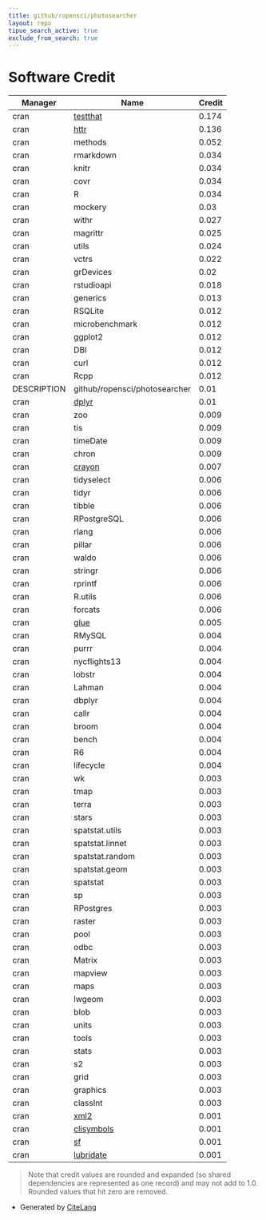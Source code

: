 ```yaml
---
title: github/ropensci/photosearcher
layout: repo
tipue_search_active: true
exclude_from_search: true
---
```

# Software Credit

|Manager|Name|Credit|
|-------|----|------|
|cran|[testthat](https://testthat.r-lib.org)|0.174|
|cran|[httr](https://httr.r-lib.org/)|0.136|
|cran|methods|0.052|
|cran|rmarkdown|0.034|
|cran|knitr|0.034|
|cran|covr|0.034|
|cran|R|0.034|
|cran|mockery|0.03|
|cran|withr|0.027|
|cran|magrittr|0.025|
|cran|utils|0.024|
|cran|vctrs|0.022|
|cran|grDevices|0.02|
|cran|rstudioapi|0.018|
|cran|generics|0.013|
|cran|RSQLite|0.012|
|cran|microbenchmark|0.012|
|cran|ggplot2|0.012|
|cran|DBI|0.012|
|cran|curl|0.012|
|cran|Rcpp|0.012|
|DESCRIPTION|github/ropensci/photosearcher|0.01|
|cran|[dplyr](https://dplyr.tidyverse.org)|0.01|
|cran|zoo|0.009|
|cran|tis|0.009|
|cran|timeDate|0.009|
|cran|chron|0.009|
|cran|[crayon](https://github.com/r-lib/crayon#readme)|0.007|
|cran|tidyselect|0.006|
|cran|tidyr|0.006|
|cran|tibble|0.006|
|cran|RPostgreSQL|0.006|
|cran|rlang|0.006|
|cran|pillar|0.006|
|cran|waldo|0.006|
|cran|stringr|0.006|
|cran|rprintf|0.006|
|cran|R.utils|0.006|
|cran|forcats|0.006|
|cran|[glue](https://github.com/tidyverse/glue)|0.005|
|cran|RMySQL|0.004|
|cran|purrr|0.004|
|cran|nycflights13|0.004|
|cran|lobstr|0.004|
|cran|Lahman|0.004|
|cran|dbplyr|0.004|
|cran|callr|0.004|
|cran|broom|0.004|
|cran|bench|0.004|
|cran|R6|0.004|
|cran|lifecycle|0.004|
|cran|wk|0.003|
|cran|tmap|0.003|
|cran|terra|0.003|
|cran|stars|0.003|
|cran|spatstat.utils|0.003|
|cran|spatstat.linnet|0.003|
|cran|spatstat.random|0.003|
|cran|spatstat.geom|0.003|
|cran|spatstat|0.003|
|cran|sp|0.003|
|cran|RPostgres|0.003|
|cran|raster|0.003|
|cran|pool|0.003|
|cran|odbc|0.003|
|cran|Matrix|0.003|
|cran|mapview|0.003|
|cran|maps|0.003|
|cran|lwgeom|0.003|
|cran|blob|0.003|
|cran|units|0.003|
|cran|tools|0.003|
|cran|stats|0.003|
|cran|s2|0.003|
|cran|grid|0.003|
|cran|graphics|0.003|
|cran|classInt|0.003|
|cran|[xml2](https://xml2.r-lib.org/)|0.001|
|cran|[clisymbols](https://github.com/gaborcsardi/clisymbols)|0.001|
|cran|[sf](https://r-spatial.github.io/sf/)|0.001|
|cran|[lubridate](https://lubridate.tidyverse.org)|0.001|


> Note that credit values are rounded and expanded (so shared dependencies are represented as one record) and may not add to 1.0. Rounded values that hit zero are removed.


- Generated by [CiteLang](https://github.com/vsoch/citelang)
